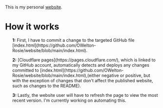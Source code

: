 This is my personal [website](https://website-j83.pages.dev/).
<h1>How it works</h1>
<ul><strong>1:</strong> First, I have to commit a change to the targeted GitHub file [index.html](https://github.com/OWelton-Rosie/website/blob/main/index.html).</ul>
<ul><strong>2:</strong> [Cloudflare pages](https://pages.cloudflare.com/), which is linked to my GitHub account, automatically detects and deploys any changes committed to [index.html](https://github.com/OWelton-Rosie/website/blob/main/index.html),(either negative or positive, but with the exception of changes that don't affect the published website, such as changes to the README).</ul>
<ul><strong>3: </strong> Lastly, the website user will have to refresh the page to view the most recent version. I'm currently working on automating this.</ul>
